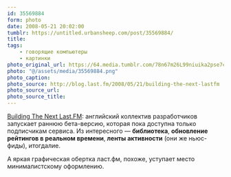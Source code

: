 ```yaml
---
id: 35569884
form: photo
date: 2008-05-21 20:02:00
tumblr: https://untitled.urbansheep.com/post/35569884/
title:
tags:
    - говорящие компьютеры
    - картинки
photo_original_url: https://64.media.tumblr.com/78n67m26L99niuika2pse7cM_500.png
photo: "@/assets/media/35569884.png"
photo_caption:
photo_source: http://blog.last.fm/2008/05/21/building-the-next-lastfm
photo_source_url:
photo_source_title:
---
```


<p><a href="http://blog.last.fm/2008/05/21/building-the-next-lastfm">Building The Next Last.FM</a>: английский коллектив разработчиков запускает раннюю бета-версию, которая пока доступна только подписчикам сервиса. Из интересного — <strong>библиотека</strong>, <strong>обновление рейтингов в реальном времени</strong>, <strong>ленты активности</strong> (они же ньюс-фиды), итогдалие.</p>

<p>А яркая графическая обертка ласт.фм, похоже, уступает место минималистскому оформлению.</p>
